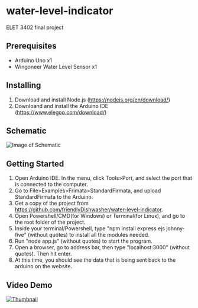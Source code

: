 # water-level-indicator
ELET 3402 final project

## Prerequisites
* Arduino Uno x1
* Wingoneer Water Level Sensor x1

## Installing
1. Download and install Node.js (https://nodejs.org/en/download/)
2. Downloand and install the Arduino IDE (https://www.elegoo.com/download/)

## Schematic
![Image of Schematic](https://raw.githubusercontent.com/friendlyDishwasher/water-level-sensor/master/markdown-images/schematic.png)

## Getting Started
1. Open Arduino IDE. In the menu, click Tools>Port, and select the port that is connected to the computer.
2. Go to File>Examples>Frimata>StandardFirmata, and upload StandardFirmata to the Arduino.
2. Get a copy of the project from https://github.com/friendlyDishwasher/water-level-indicator. 
3. Open Powershell/CMD(for Windows) or Terminal(for Linux), and go to the root folder of the project.
4. Inside your terminal/Powershell, type "npm install express ejs johnny-five" (without quotes) to install all the modules needed.
5. Run "node app.js" (without quotes) to start the program.
6. Open a browser, go to address bar, then type "localhost:3000" (without quotes). Then hit enter.
7. At this time, you should see the data that is being sent back to the arduino on the website.

## Video Demo

[![Thumbnail](https://raw.githubusercontent.com/friendlyDishwasher/water-level-sensor/master/markdown-images/youtube-thumbnail.jpg)](https://youtu.be/d1_fv4YILrM)



